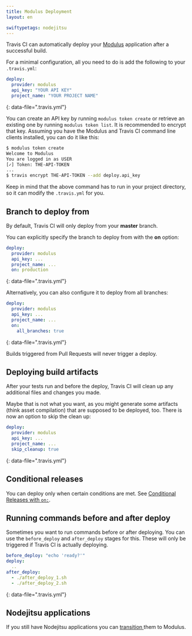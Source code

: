 ```yaml
---
title: Modulus Deployment
layout: en

swiftypetags: nodejitsu
---
```


<div id="toc"></div>

Travis CI can automatically deploy your [Modulus](https://modulus.io/) application after a successful build.

For a minimal configuration, all you need to do is add the following to your `.travis.yml`:

```yaml
deploy:
  provider: modulus
  api_key: "YOUR API KEY"
  project_name: "YOUR PROJECT NAME"
```
{: data-file=".travis.yml"}

You can create an API key by running `modulus token create` or retrieve an existing one by running `modulus token list`.
It is recommended to encrypt that key. Assuming you have the Modulus and Travis CI command line clients installed, you can do it like this:

```bash
$ modulus token create
Welcome to Modulus
You are logged in as USER
[✓] Token: THE-API-TOKEN
...
$ travis encrypt THE-API-TOKEN --add deploy.api_key
```

Keep in mind that the above command has to run in your project directory, so it can modify the `.travis.yml` for you.

## Branch to deploy from

By default, Travis CI will only deploy from your **master** branch.

You can explicitly specify the branch to deploy from with the **on** option:

```yaml
deploy:
  provider: modulus
  api_key: ...
  project_name: ...
  on: production
```
{: data-file=".travis.yml"}

Alternatively, you can also configure it to deploy from all branches:

```yaml
deploy:
  provider: modulus
  api_key: ...
  project_name: ...
  on:
    all_branches: true
```
{: data-file=".travis.yml"}

Builds triggered from Pull Requests will never trigger a deploy.

## Deploying build artifacts

After your tests run and before the deploy, Travis CI will clean up any additional files and changes you made.

Maybe that is not what you want, as you might generate some artifacts (think asset compilation) that are supposed to be deployed, too. There is now an option to skip the clean up:

```yaml
deploy:
  provider: modulus
  api_key: ...
  project_name: ...
  skip_cleanup: true
```
{: data-file=".travis.yml"}

## Conditional releases

You can deploy only when certain conditions are met.
See [Conditional Releases with `on:`](/user/deployment#Conditional-Releases-with-on%3A).

## Running commands before and after deploy

Sometimes you want to run commands before or after deploying. You can use the `before_deploy` and `after_deploy` stages for this. These will only be triggered if Travis CI is actually deploying.

```yaml
before_deploy: "echo 'ready?'"
deploy:
  ..
after_deploy:
  - ./after_deploy_1.sh
  - ./after_deploy_2.sh
```
{: data-file=".travis.yml"}

## Nodejitsu applications

If you still have Nodejitsu applications you can [transition ](https://www.nodejitsu.com/documentation/nodejitsu-modulus-transition/) them to Modulus.
